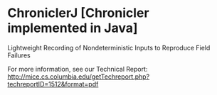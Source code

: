 ChroniclerJ [Chronicler implemented in Java]
=======

Lightweight Recording of Nondeterministic Inputs to Reproduce Field Failures

For more information, see our Technical Report:
http://mice.cs.columbia.edu/getTechreport.php?techreportID=1512&format=pdf